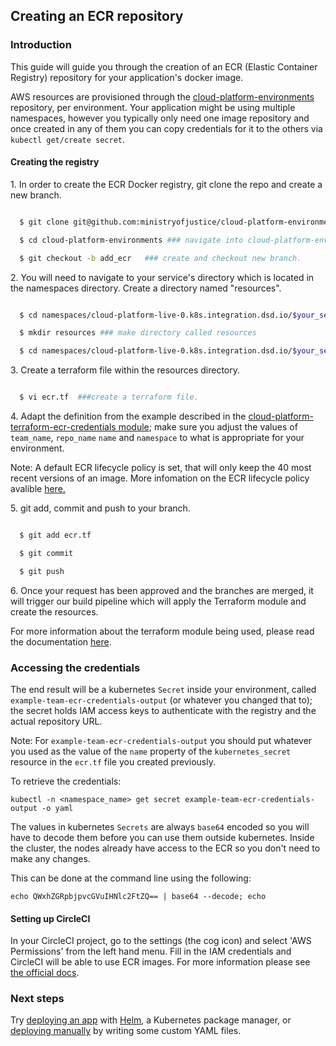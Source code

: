 ## Creating an ECR repository

### Introduction

This guide will guide you through the creation of an ECR (Elastic Container Registry) repository for your application's docker image.

AWS resources are provisioned through the [cloud-platform-environments](https://github.com/ministryofjustice/cloud-platform-environments/) repository, per environment. Your application might be using multiple namespaces, however you typically only need one image repository and once created in any of them you can copy credentials for it to the others via `kubectl get/create secret`.

#### Creating the registry

1\. In order to create the ECR Docker registry, git clone the repo and create a new branch.

```bash

  $ git clone git@github.com:ministryofjustice/cloud-platform-environments.git ###git clone repo

  $ cd cloud-platform-environments ### navigate into cloud-platform-environments directory.

  $ git checkout -b add_ecr   ### create and checkout new branch.

```

2\. You will need to navigate to your service's directory which is located in the namespaces directory. Create a directory named "resources".

```bash

  $ cd namespaces/cloud-platform-live-0.k8s.integration.dsd.io/$your_service  ###navigate to your service's directory.

  $ mkdir resources ### make directory called resources

  $ cd namespaces/cloud-platform-live-0.k8s.integration.dsd.io/$your_service/resources

```

3\. Create a terraform file within the resources directory.

```bash

  $ vi ecr.tf  ###create a terraform file.

```

4\. Adapt the definition from the example described in the [cloud-platform-terraform-ecr-credentials module](https://github.com/ministryofjustice/cloud-platform-terraform-ecr-credentials/tree/master/examples); make sure you adjust the values of `team_name`, `repo_name` `name` and `namespace` to what is appropriate for your environment.

Note: A default ECR lifecycle policy is set, that will only keep the 40 most recent versions of an image. More infomation on the ECR lifecycle policy avalible [here.](archive.html#ecr-lifecycle-policy)

5\. git add, commit and push to your branch.

```bash

  $ git add ecr.tf

  $ git commit

  $ git push

```
6\. Once your request has been approved and the branches are merged, it will trigger our build pipeline which will apply the Terraform module and create the resources.

For more information about the terraform module being used, please read the documentation [here](https://github.com/ministryofjustice/cloud-platform-terraform-ecr-credentials).

### Accessing the credentials

The end result will be a kubernetes `Secret` inside your environment, called `example-team-ecr-credentials-output` (or whatever you changed that to); the secret holds IAM access keys to authenticate with the registry and the actual repository URL.

Note: For `example-team-ecr-credentials-output` you should put whatever you used as the value of the `name` property of the `kubernetes_secret` resource in the `ecr.tf` file you created previously.

To retrieve the credentials:
```
kubectl -n <namespace_name> get secret example-team-ecr-credentials-output -o yaml
```

The values in kubernetes `Secrets` are always `base64` encoded so you will have to decode them before you can use them outside kubernetes. Inside the cluster, the nodes already have access to the ECR so you don't need to make any changes.

This can be done at the command line using the following:
```
echo QWxhZGRpbjpvcGVuIHNlc2FtZQ== | base64 --decode; echo
```

#### Setting up CircleCI
In your CircleCI project, go to the settings (the cog icon) and select 'AWS Permissions' from the left hand menu. Fill in the IAM credentials and CircleCI will be able to use ECR images. For more information please see [the official docs](https://circleci.com/docs/2.0/private-images/).


### Next steps

Try [deploying an app][deploy-helm] with [Helm](https://helm.sh/), a Kubernetes package manager, or [deploying manually][deploy-hello-world] by writing some custom YAML files.

[deploy-hello-world]: deploying-applications.html##deploying-a-39-hello-world-39-application-to-the-cloud-platform
[deploy-helm]: deploying-applications.html##deploying-an-application-to-the-cloud-platform-with-helm

